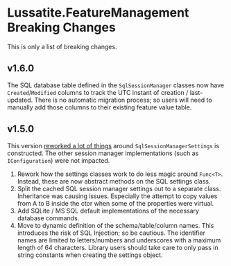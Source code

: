 # Lussatite.FeatureManagement Breaking Changes

This is only a list of breaking changes.

## v1.6.0

The SQL database table defined in the `SqlSessionManager` classes now have `Created`/`Modified` columns to track the UTC instant of creation / last-updated.  There is no automatic migration process; so users will need to manually add those columns to their existing feature value table.

## v1.5.0

This version [reworked a lot of things](https://github.com/tgharold/Lussatite.FeatureManagement/pull/40) around `SqlSessionManagerSettings` is constructed.  The other session manager implementations (such as `IConfiguration`) were not impacted.

1. Rework how the settings classes work to do less magic around `Func<T>`. Instead, these are now abstract methods on the SQL settings class.
2. Split the cached SQL session manager settings out to a separate class. Inheritance was causing issues. Especially the attempt to copy values from A to B inside the ctor when some of the properties were virtual.
3. Add SQLite / MS SQL default implementations of the necessary database commands.
4. Move to dynamic definition of the schema/table/column names. This introduces the risk of SQL Injection; so be cautious. The identifier names are limited to letters/numbers and underscores with a maximum length of 64 characters. Library users should take care to only pass in string constants when creating the settings object.
